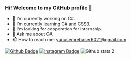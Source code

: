 ### Hi! Welcome to my GitHub profile 👋

- 🔭 I’m currently working on C#.
- 🌱 I’m currently learning C# and CSS3.
- 👯 I'm looking for cooperation for internship.
- 💬 Ask me about C#.
- 📫 How to reach me: yunusemrebaser6021@gmail.com

[![Github Badge](https://img.shields.io/badge/-Github-000?style=quare&labelColor=000&logo=Github&logoColor=white&link=link)](https://github.com/Emrenizzzz) 
[![Instagram Badge](https://img.shields.io/badge/-Instagram-C13584?style=flat-quare&labelColor=C13584&logo=instagram&logoColor=white&link=link)](https://www.instagram.com/themrenizzzz/) 
![Github stats 2](https://github-readme-stats.vercel.app/api?username=Emrenizzzz&show_icons=true&theme=radical)
